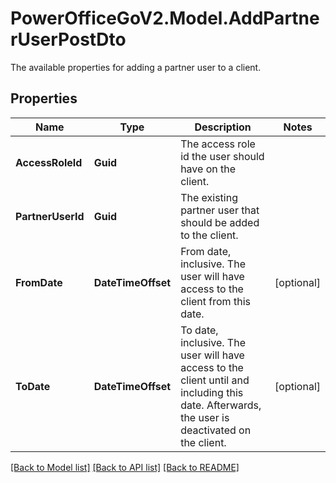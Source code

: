 # PowerOfficeGoV2.Model.AddPartnerUserPostDto
The available properties for adding a partner user to a client.

## Properties

Name | Type | Description | Notes
------------ | ------------- | ------------- | -------------
**AccessRoleId** | **Guid** | The access role id the user should have on the client. | 
**PartnerUserId** | **Guid** | The existing partner user that should be added to the client. | 
**FromDate** | **DateTimeOffset** | From date, inclusive.  The user will have access to the client from this date. | [optional] 
**ToDate** | **DateTimeOffset** | To date, inclusive.  The user will have access to the client until and including this date.  Afterwards, the user is deactivated on the client. | [optional] 

[[Back to Model list]](../../README.md#documentation-for-models) [[Back to API list]](../../README.md#documentation-for-api-endpoints) [[Back to README]](../../README.md)

